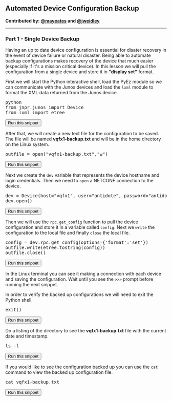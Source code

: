 ## Automated Device Configuration Backup

**Contributed by: [@mayeates](https://github.com/mayeates) and [@jweidley](https://github.com/jweidley)**

---

### Part 1  - Single Device Backup

Having an up to date device configuration is essential for disater recovery in the event of device failure or natural disaster. Being able to automate backup configurations makes recovery of the device that much easier (especially if it's a mission critical device). In this lesson we will pull the configuration from a single device and store it in **"display set"** format. 

First we will start the Python interactive shell, load the PyEz module so we can communicate with the Junos devices and load the `lxml` module to format the XML data returned from the Junos device.
<pre>
python
from jnpr.junos import Device
from lxml import etree
</pre>
<button type="button" class="btn btn-primary btn-sm" onclick="runSnippetInTab('linux1', this)">Run this snippet</button>

After that, we will create a new text file for the configuration to be saved. The file will be named **vqfx1-backup.txt** and will be in the home directory on the Linux system. 
<pre>
outfile = open("vqfx1-backup.txt","w")
</pre>
<button type="button" class="btn btn-primary btn-sm" onclick="runSnippetInTab('linux1', this)">Run this snippet</button>

Next we create the `dev` variable that represents the device hostname and login credentials. Then we need to `open` a NETCONF connection to the device.

<pre>
dev = Device(host="vqfx1", user="antidote", password="antidotepassword")
dev.open()
</pre>
<button type="button" class="btn btn-primary btn-sm" onclick="runSnippetInTab('linux1', this)">Run this snippet</button>

Then we will use the `rpc.get_config` function to pull the device configuration and store it in a variable called `config`. Next we `write` the configuration to the local file and finally `close` the local file.
<pre>
config = dev.rpc.get_config(options={'format':'set'})
outfile.write(etree.tostring(config))
outfile.close()
</pre>
<button type="button" class="btn btn-primary btn-sm" onclick="runSnippetInTab('linux1', this)">Run this snippet</button>

In the Linux terminal you can see it making a connection with each device and saving the configuration. Wait until you see the `>>>`  prompt before running the next snippet. 

In order to verify the backed up configurations we will need to exit the Python shell.
<pre>
exit()
</pre>
<button type="button" class="btn btn-primary btn-sm" onclick="runSnippetInTab('linux1', this)">Run this snippet</button>

Do a listing of the directory to see the **vqfx1-backup.txt** file with the current date and timestamp.  
<pre>
ls -l
</pre>
<button type="button" class="btn btn-primary btn-sm" onclick="runSnippetInTab('linux1', this)">Run this snippet</button>

If you would like to see the configuration backed up you can use the `cat` command to view the backed up configuration file.
<pre>
cat vqfx1-backup.txt
</pre>
<button type="button" class="btn btn-primary btn-sm" onclick="runSnippetInTab('linux1', this)">Run this snippet</button>


